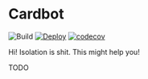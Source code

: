 # Cardbot

![Build](https://github.com/ExiledNarwal28/cardbot/workflows/Build/badge.svg)
[![Deploy](https://heroku-badge.herokuapp.com/?app=discord-cardbot)](https://dashboard.heroku.com/apps/discord-cardbot)
[![codecov](https://codecov.io/gh/ExiledNarwal28/cardbot/branch/master/graph/badge.svg?token=UTCU37LVR5)](https://codecov.io/gh/ExiledNarwal28/cardbot)

Hi! Isolation is shit. This might help you!

TODO
